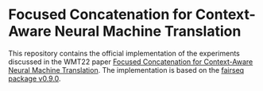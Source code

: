 # Focused Concatenation for Context-Aware Neural Machine Translation

This repository contains the official implementation of the experiments discussed in the WMT22 paper [Focused Concatenation for Context-Aware Neural Machine Translation](). The implementation is based on the [fairseq package v0.9.0](https://github.com/pytorch/fairseq/tree/v0.9.0).
